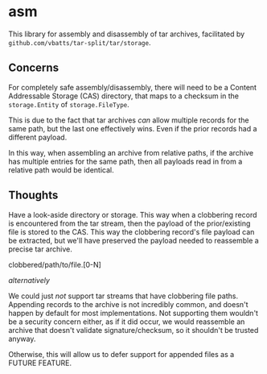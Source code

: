 # asm

This library for assembly and disassembly of tar archives, facilitated by
`github.com/vbatts/tar-split/tar/storage`.

## Concerns

For completely safe assembly/disassembly, there will need to be a Content
Addressable Storage (CAS) directory, that maps to a checksum in the
`storage.Entity` of `storage.FileType`.

This is due to the fact that tar archives _can_ allow multiple records for the
same path, but the last one effectively wins. Even if the prior records had a
different payload.

In this way, when assembling an archive from relative paths, if the archive has
multiple entries for the same path, then all payloads read in from a relative
path would be identical.

## Thoughts

Have a look-aside directory or storage. This way when a clobbering record is
encountered from the tar stream, then the payload of the prior/existing file is
stored to the CAS. This way the clobbering record's file payload can be
extracted, but we'll have preserved the payload needed to reassemble a precise
tar archive.

clobbered/path/to/file.[0-N]

_alternatively_

We could just _not_ support tar streams that have clobbering file paths.
Appending records to the archive is not incredibly common, and doesn't happen
by default for most implementations. Not supporting them wouldn't be a
security concern either, as if it did occur, we would reassemble an archive
that doesn't validate signature/checksum, so it shouldn't be trusted anyway.

Otherwise, this will allow us to defer support for appended files as a FUTURE FEATURE.
